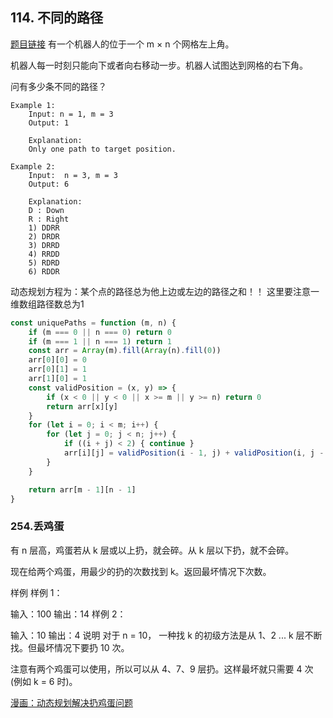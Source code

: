 ## 114. 不同的路径
[题目链接](https://www.lintcode.com/problem/unique-paths/description)
有一个机器人的位于一个 m × n 个网格左上角。

机器人每一时刻只能向下或者向右移动一步。机器人试图达到网格的右下角。

问有多少条不同的路径？
```
Example 1:
	Input: n = 1, m = 3
	Output: 1
	
	Explanation:
	Only one path to target position.

Example 2:
	Input:  n = 3, m = 3
	Output: 6
	
	Explanation:
	D : Down
	R : Right
	1) DDRR
	2) DRDR
	3) DRRD
	4) RRDD
	5) RDRD
	6) RDDR
```
动态规划方程为：某个点的路径总为他上边或左边的路径之和！！
这里要注意一维数组路径数总为1
```js
const uniquePaths = function (m, n) {
    if (m === 0 || n === 0) return 0
    if (m === 1 || n === 1) return 1
    const arr = Array(m).fill(Array(n).fill(0))
    arr[0][0] = 0
    arr[0][1] = 1
    arr[1][0] = 1
    const validPosition = (x, y) => {
        if (x < 0 || y < 0 || x >= m || y >= n) return 0
        return arr[x][y]
    }
    for (let i = 0; i < m; i++) {
        for (let j = 0; j < n; j++) {
            if ((i + j) < 2) { continue }
            arr[i][j] = validPosition(i - 1, j) + validPosition(i, j - 1)
        } 
    }

    return arr[m - 1][n - 1]
}
```
### 254.丢鸡蛋
有 n 层高，鸡蛋若从 k 层或以上扔，就会碎。从 k 层以下扔，就不会碎。

现在给两个鸡蛋，用最少的扔的次数找到 k。返回最坏情况下次数。

样例
样例 1：

输入：100
输出：14
样例 2：

输入：10
输出：4
说明
对于 n = 10， 一种找 k 的初级方法是从 1、2 ... k 层不断找。但最坏情况下要扔 10 次。

注意有两个鸡蛋可以使用，所以可以从 4、7、9 层扔。这样最坏就只需要 4 次 (例如 k = 6 时)。

[漫画：动态规划解决扔鸡蛋问题](https://blog.csdn.net/csdnsevenn/article/details/80971550)